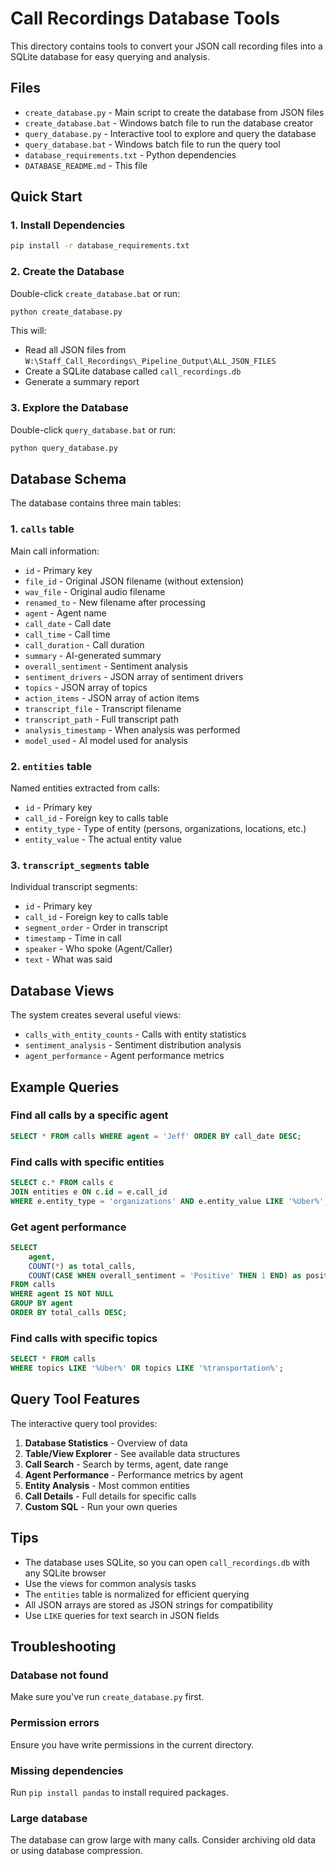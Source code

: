 # Call Recordings Database Tools

This directory contains tools to convert your JSON call recording files into a SQLite database for easy querying and analysis.

## Files

- `create_database.py` - Main script to create the database from JSON files
- `create_database.bat` - Windows batch file to run the database creator
- `query_database.py` - Interactive tool to explore and query the database
- `query_database.bat` - Windows batch file to run the query tool
- `database_requirements.txt` - Python dependencies
- `DATABASE_README.md` - This file

## Quick Start

### 1. Install Dependencies
```bash
pip install -r database_requirements.txt
```

### 2. Create the Database
Double-click `create_database.bat` or run:
```bash
python create_database.py
```

This will:
- Read all JSON files from `W:\Staff_Call_Recordings\_Pipeline_Output\ALL_JSON_FILES`
- Create a SQLite database called `call_recordings.db`
- Generate a summary report

### 3. Explore the Database
Double-click `query_database.bat` or run:
```bash
python query_database.py
```

## Database Schema

The database contains three main tables:

### 1. `calls` table
Main call information:
- `id` - Primary key
- `file_id` - Original JSON filename (without extension)
- `wav_file` - Original audio filename
- `renamed_to` - New filename after processing
- `agent` - Agent name
- `call_date` - Call date
- `call_time` - Call time
- `call_duration` - Call duration
- `summary` - AI-generated summary
- `overall_sentiment` - Sentiment analysis
- `sentiment_drivers` - JSON array of sentiment drivers
- `topics` - JSON array of topics
- `action_items` - JSON array of action items
- `transcript_file` - Transcript filename
- `transcript_path` - Full transcript path
- `analysis_timestamp` - When analysis was performed
- `model_used` - AI model used for analysis

### 2. `entities` table
Named entities extracted from calls:
- `id` - Primary key
- `call_id` - Foreign key to calls table
- `entity_type` - Type of entity (persons, organizations, locations, etc.)
- `entity_value` - The actual entity value

### 3. `transcript_segments` table
Individual transcript segments:
- `id` - Primary key
- `call_id` - Foreign key to calls table
- `segment_order` - Order in transcript
- `timestamp` - Time in call
- `speaker` - Who spoke (Agent/Caller)
- `text` - What was said

## Database Views

The system creates several useful views:

- `calls_with_entity_counts` - Calls with entity statistics
- `sentiment_analysis` - Sentiment distribution analysis
- `agent_performance` - Agent performance metrics

## Example Queries

### Find all calls by a specific agent
```sql
SELECT * FROM calls WHERE agent = 'Jeff' ORDER BY call_date DESC;
```

### Find calls with specific entities
```sql
SELECT c.* FROM calls c
JOIN entities e ON c.id = e.call_id
WHERE e.entity_type = 'organizations' AND e.entity_value LIKE '%Uber%';
```

### Get agent performance
```sql
SELECT 
    agent,
    COUNT(*) as total_calls,
    COUNT(CASE WHEN overall_sentiment = 'Positive' THEN 1 END) as positive_calls
FROM calls 
WHERE agent IS NOT NULL
GROUP BY agent
ORDER BY total_calls DESC;
```

### Find calls with specific topics
```sql
SELECT * FROM calls 
WHERE topics LIKE '%Uber%' OR topics LIKE '%transportation%';
```

## Query Tool Features

The interactive query tool provides:

1. **Database Statistics** - Overview of data
2. **Table/View Explorer** - See available data structures
3. **Call Search** - Search by terms, agent, date range
4. **Agent Performance** - Performance metrics by agent
5. **Entity Analysis** - Most common entities
6. **Call Details** - Full details for specific calls
7. **Custom SQL** - Run your own queries

## Tips

- The database uses SQLite, so you can open `call_recordings.db` with any SQLite browser
- Use the views for common analysis tasks
- The `entities` table is normalized for efficient querying
- All JSON arrays are stored as JSON strings for compatibility
- Use `LIKE` queries for text search in JSON fields

## Troubleshooting

### Database not found
Make sure you've run `create_database.py` first.

### Permission errors
Ensure you have write permissions in the current directory.

### Missing dependencies
Run `pip install pandas` to install required packages.

### Large database
The database can grow large with many calls. Consider archiving old data or using database compression.
